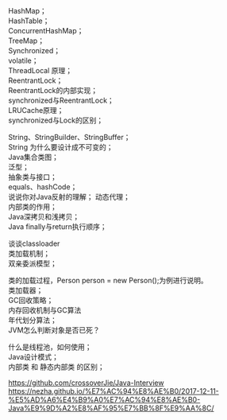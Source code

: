HashMap；  
HashTable；  
ConcurrentHashMap；  
TreeMap；  
Synchronized；  
volatile；  
ThreadLocal 原理；  
ReentrantLock；  
ReentrantLock的内部实现；  
synchronized与ReentrantLock；  
LRUCache原理；  
synchronized与Lock的区别；  

String、StringBuilder、StringBuffer；  
String 为什么要设计成不可变的；  
Java集合类图；  
泛型；  
抽象类与接口；  
equals、hashCode；  
说说你对Java反射的理解； 
动态代理；   
内部类的作用；  
Java深拷贝和浅拷贝；  
Java finally与return执行顺序；  

谈谈classloader  
类加载机制；  
双亲委派模型；  

类的加载过程，Person person = new Person();为例进行说明。  
类加载器；  
GC回收策略；  
内存回收机制与GC算法  
年代划分算法；  
JVM怎么判断对象是否已死？  

什么是线程池，如何使用；  
Java设计模式；  
内部类 和 静态内部类 的区别；  

https://github.com/crossoverJie/Java-Interview  
https://nezha.github.io/%E7%AC%94%E8%AE%B0/2017-12-11-%E5%AD%A6%E4%B9%A0%E7%AC%94%E8%AE%B0-Java%E9%9D%A2%E8%AF%95%E7%BB%8F%E9%AA%8C/  

